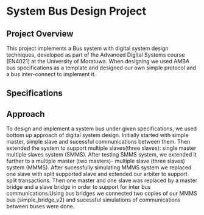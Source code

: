 # System Bus Design Project

## Project Overview

This project implements a Bus system with digital system design techniques, developed as part of the Advanced Digital Systems course (EN4021) at the University of Moratuwa. When designing we used AMBA bus specifications as a template and designed our own simple protocol and a bus inter-connect to implement it.

## Specifications

## Approach

To design and implement a system bus under given specifications, we used bottom up approach of digital system design. Initially started with simple master, simple slave and sucessful communications between them. Then extended the system to support multiple slaves(three slaves): single master multiple slaves system (SMMS). After testing SMMS system, we extended it further to a multiple master (two masters)- multiple slave (three slaves) system (MMMS). After sucessfully simulating MMMS system we replaced one slave with split supported slave and extended our arbiter to support split transactions. Then one master and one slave was replaced by a master bridge and a slave bridge in order to support for inter bus communications.Using bus bridges we connected two copies of our MMMS bus (simple_bridge_v2) and sucessful simulations of communications between buses were done.
